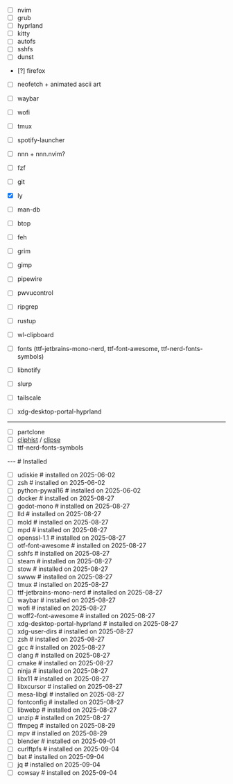 - [ ] nvim
- [ ] grub
- [ ] hyprland
- [ ] kitty
- [ ] autofs
- [ ] sshfs
- [ ] dunst
- [?] firefox
- [ ] neofetch + animated ascii art
- [ ] waybar
- [ ] wofi
- [ ] tmux
- [ ] spotify-launcher
- [ ] nnn + nnn.nvim?
- [ ] fzf
- [ ] git
- [x] ly
- [ ] man-db

- [ ] btop
- [ ] feh
- [ ] grim
- [ ] gimp
- [ ] pipewire
- [ ] pwvucontrol
- [ ] ripgrep
- [ ] rustup
- [ ] wl-clipboard
- [ ] fonts (ttf-jetbrains-mono-nerd, ttf-font-awesome, ttf-nerd-fonts-symbols)

- [ ] libnotify
- [ ] slurp
- [ ] tailscale
- [ ] xdg-desktop-portal-hyprland

---

- [ ] partclone
- [ ] [cliphist](https://github.com/sentriz/cliphist) / [clipse](https://github.com/savedra1/clipse)
- [ ] ttf-nerd-fonts-symbols

--- # Installed

- [ ] udiskie  # installed on 2025-06-02
- [ ] zsh  # installed on 2025-06-02
- [ ] python-pywal16  # installed on 2025-06-02
- [ ] docker  # installed on 2025-08-27
- [ ] godot-mono  # installed on 2025-08-27
- [ ] lld  # installed on 2025-08-27
- [ ] mold  # installed on 2025-08-27
- [ ] mpd  # installed on 2025-08-27
- [ ] openssl-1.1  # installed on 2025-08-27
- [ ] otf-font-awesome  # installed on 2025-08-27
- [ ] sshfs  # installed on 2025-08-27
- [ ] steam  # installed on 2025-08-27
- [ ] stow  # installed on 2025-08-27
- [ ] swww  # installed on 2025-08-27
- [ ] tmux  # installed on 2025-08-27
- [ ] ttf-jetbrains-mono-nerd  # installed on 2025-08-27
- [ ] waybar  # installed on 2025-08-27
- [ ] wofi  # installed on 2025-08-27
- [ ] woff2-font-awesome  # installed on 2025-08-27
- [ ] xdg-desktop-portal-hyprland  # installed on 2025-08-27
- [ ] xdg-user-dirs  # installed on 2025-08-27
- [ ] zsh  # installed on 2025-08-27
- [ ] gcc  # installed on 2025-08-27
- [ ] clang  # installed on 2025-08-27
- [ ] cmake  # installed on 2025-08-27
- [ ] ninja  # installed on 2025-08-27
- [ ] libx11  # installed on 2025-08-27
- [ ] libxcursor  # installed on 2025-08-27
- [ ] mesa-libgl  # installed on 2025-08-27
- [ ] fontconfig  # installed on 2025-08-27
- [ ] libwebp  # installed on 2025-08-27
- [ ] unzip  # installed on 2025-08-27
- [ ] ffmpeg  # installed on 2025-08-29
- [ ] mpv  # installed on 2025-08-29
- [ ] blender  # installed on 2025-09-01
- [ ] curlftpfs  # installed on 2025-09-04
- [ ] bat  # installed on 2025-09-04
- [ ] jq  # installed on 2025-09-04
- [ ] cowsay  # installed on 2025-09-04
